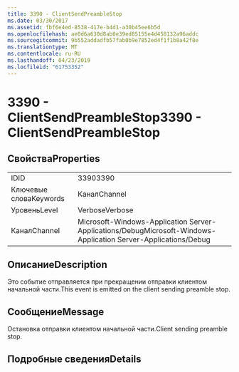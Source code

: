 ```yaml
---
title: 3390 - ClientSendPreambleStop
ms.date: 03/30/2017
ms.assetid: fbf6e4ed-8538-417e-b4d1-a30b45ee6b5d
ms.openlocfilehash: ae0d6a630d8ab0e39ed85155e4d458132a96addc
ms.sourcegitcommit: 9b552addadfb57fab0b9e7852ed4f1f1b8a42f8e
ms.translationtype: MT
ms.contentlocale: ru-RU
ms.lasthandoff: 04/23/2019
ms.locfileid: "61753352"
---
```

# <a name="3390---clientsendpreamblestop"></a><span data-ttu-id="05d94-102">3390 - ClientSendPreambleStop</span><span class="sxs-lookup"><span data-stu-id="05d94-102">3390 - ClientSendPreambleStop</span></span>
## <a name="properties"></a><span data-ttu-id="05d94-103">Свойства</span><span class="sxs-lookup"><span data-stu-id="05d94-103">Properties</span></span>  
  
|||  
|-|-|  
|<span data-ttu-id="05d94-104">ID</span><span class="sxs-lookup"><span data-stu-id="05d94-104">ID</span></span>|<span data-ttu-id="05d94-105">3390</span><span class="sxs-lookup"><span data-stu-id="05d94-105">3390</span></span>|  
|<span data-ttu-id="05d94-106">Ключевые слова</span><span class="sxs-lookup"><span data-stu-id="05d94-106">Keywords</span></span>|<span data-ttu-id="05d94-107">Канал</span><span class="sxs-lookup"><span data-stu-id="05d94-107">Channel</span></span>|  
|<span data-ttu-id="05d94-108">Уровень</span><span class="sxs-lookup"><span data-stu-id="05d94-108">Level</span></span>|<span data-ttu-id="05d94-109">Verbose</span><span class="sxs-lookup"><span data-stu-id="05d94-109">Verbose</span></span>|  
|<span data-ttu-id="05d94-110">Канал</span><span class="sxs-lookup"><span data-stu-id="05d94-110">Channel</span></span>|<span data-ttu-id="05d94-111">Microsoft-Windows-Application Server-Applications/Debug</span><span class="sxs-lookup"><span data-stu-id="05d94-111">Microsoft-Windows-Application Server-Applications/Debug</span></span>|  
  
## <a name="description"></a><span data-ttu-id="05d94-112">Описание</span><span class="sxs-lookup"><span data-stu-id="05d94-112">Description</span></span>  
 <span data-ttu-id="05d94-113">Это событие отправляется при прекращении отправки клиентом начальной части.</span><span class="sxs-lookup"><span data-stu-id="05d94-113">This event is emitted on the client sending preamble stop.</span></span>  
  
## <a name="message"></a><span data-ttu-id="05d94-114">Сообщение</span><span class="sxs-lookup"><span data-stu-id="05d94-114">Message</span></span>  
 <span data-ttu-id="05d94-115">Остановка отправки клиентом начальной части.</span><span class="sxs-lookup"><span data-stu-id="05d94-115">Client sending preamble stop.</span></span>  
  
## <a name="details"></a><span data-ttu-id="05d94-116">Подробные сведения</span><span class="sxs-lookup"><span data-stu-id="05d94-116">Details</span></span>
